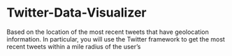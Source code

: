 # Twitter-Data-Visualizer

Based on the location of the most recent tweets  that have geolocation information. In particular, you will use the Twitter framework to get  the most recent tweets within a mile radius of the user’s
